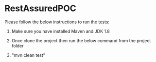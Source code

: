 # RestAssuredPOC

Please follow the below instructions to run the tests:

1) Make sure you have installed Maven and JDK 1.8 

2) Once clone the project then run the below command from the project folder

3) "mvn clean test"
